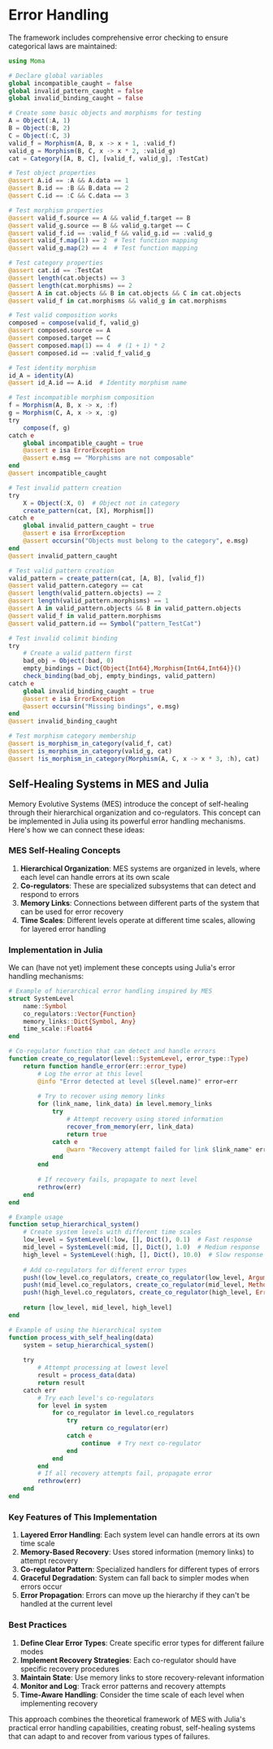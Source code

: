 # Error Handling


The framework includes comprehensive error checking to ensure categorical laws are maintained:

```julia
using Moma

# Declare global variables
global incompatible_caught = false
global invalid_pattern_caught = false
global invalid_binding_caught = false

# Create some basic objects and morphisms for testing
A = Object(:A, 1)
B = Object(:B, 2)
C = Object(:C, 3)
valid_f = Morphism(A, B, x -> x + 1, :valid_f)
valid_g = Morphism(B, C, x -> x * 2, :valid_g)
cat = Category([A, B, C], [valid_f, valid_g], :TestCat)

# Test object properties
@assert A.id == :A && A.data == 1
@assert B.id == :B && B.data == 2
@assert C.id == :C && C.data == 3

# Test morphism properties
@assert valid_f.source == A && valid_f.target == B
@assert valid_g.source == B && valid_g.target == C
@assert valid_f.id == :valid_f && valid_g.id == :valid_g
@assert valid_f.map(1) == 2  # Test function mapping
@assert valid_g.map(2) == 4  # Test function mapping

# Test category properties
@assert cat.id == :TestCat
@assert length(cat.objects) == 3
@assert length(cat.morphisms) == 2
@assert A in cat.objects && B in cat.objects && C in cat.objects
@assert valid_f in cat.morphisms && valid_g in cat.morphisms

# Test valid composition works
composed = compose(valid_f, valid_g)
@assert composed.source == A
@assert composed.target == C
@assert composed.map(1) == 4  # (1 + 1) * 2
@assert composed.id == :valid_f_valid_g

# Test identity morphism
id_A = identity(A)
@assert id_A.id == A.id  # Identity morphism name

# Test incompatible morphism composition
f = Morphism(A, B, x -> x, :f)
g = Morphism(C, A, x -> x, :g)
try
    compose(f, g)
catch e
    global incompatible_caught = true
    @assert e isa ErrorException
    @assert e.msg == "Morphisms are not composable"
end
@assert incompatible_caught

# Test invalid pattern creation
try
    X = Object(:X, 0)  # Object not in category
    create_pattern(cat, [X], Morphism[])
catch e
    global invalid_pattern_caught = true
    @assert e isa ErrorException
    @assert occursin("Objects must belong to the category", e.msg)
end
@assert invalid_pattern_caught

# Test valid pattern creation
valid_pattern = create_pattern(cat, [A, B], [valid_f])
@assert valid_pattern.category == cat
@assert length(valid_pattern.objects) == 2
@assert length(valid_pattern.morphisms) == 1
@assert A in valid_pattern.objects && B in valid_pattern.objects
@assert valid_f in valid_pattern.morphisms
@assert valid_pattern.id == Symbol("pattern_TestCat")

# Test invalid colimit binding
try
    # Create a valid pattern first
    bad_obj = Object(:bad, 0)
    empty_bindings = Dict{Object{Int64},Morphism{Int64,Int64}}()
    check_binding(bad_obj, empty_bindings, valid_pattern)
catch e
    global invalid_binding_caught = true
    @assert e isa ErrorException
    @assert occursin("Missing bindings", e.msg)
end
@assert invalid_binding_caught

# Test morphism category membership
@assert is_morphism_in_category(valid_f, cat)
@assert is_morphism_in_category(valid_g, cat)
@assert !is_morphism_in_category(Morphism(A, C, x -> x * 3, :h), cat)  # Non-member morphism
``` 

## Self-Healing Systems in MES and Julia

Memory Evolutive Systems (MES) introduce the concept of self-healing through their hierarchical organization and co-regulators. This concept can be implemented in Julia using its powerful error handling mechanisms. Here's how we can connect these ideas:

### MES Self-Healing Concepts

1. **Hierarchical Organization**: MES systems are organized in levels, where each level can handle errors at its own scale
2. **Co-regulators**: These are specialized subsystems that can detect and respond to errors
3. **Memory Links**: Connections between different parts of the system that can be used for error recovery
4. **Time Scales**: Different levels operate at different time scales, allowing for layered error handling

### Implementation in Julia

We can (have not yet) implement these concepts using Julia's error handling mechanisms:

```julia
# Example of hierarchical error handling inspired by MES
struct SystemLevel
    name::Symbol
    co_regulators::Vector{Function}
    memory_links::Dict{Symbol, Any}
    time_scale::Float64
end

# Co-regulator function that can detect and handle errors
function create_co_regulator(level::SystemLevel, error_type::Type)
    return function handle_error(err::error_type)
        # Log the error at this level
        @info "Error detected at level $(level.name)" error=err
        
        # Try to recover using memory links
        for (link_name, link_data) in level.memory_links
            try
                # Attempt recovery using stored information
                recover_from_memory(err, link_data)
                return true
            catch e
                @warn "Recovery attempt failed for link $link_name" error=e
            end
        end
        
        # If recovery fails, propagate to next level
        rethrow(err)
    end
end

# Example usage
function setup_hierarchical_system()
    # Create system levels with different time scales
    low_level = SystemLevel(:low, [], Dict(), 0.1)  # Fast response
    mid_level = SystemLevel(:mid, [], Dict(), 1.0)  # Medium response
    high_level = SystemLevel(:high, [], Dict(), 10.0)  # Slow response
    
    # Add co-regulators for different error types
    push!(low_level.co_regulators, create_co_regulator(low_level, ArgumentError))
    push!(mid_level.co_regulators, create_co_regulator(mid_level, MethodError))
    push!(high_level.co_regulators, create_co_regulator(high_level, ErrorException))
    
    return [low_level, mid_level, high_level]
end

# Example of using the hierarchical system
function process_with_self_healing(data)
    system = setup_hierarchical_system()
    
    try
        # Attempt processing at lowest level
        result = process_data(data)
        return result
    catch err
        # Try each level's co-regulators
        for level in system
            for co_regulator in level.co_regulators
                try
                    return co_regulator(err)
                catch e
                    continue  # Try next co-regulator
                end
            end
        end
        # If all recovery attempts fail, propagate error
        rethrow(err)
    end
end
```

### Key Features of This Implementation

1. **Layered Error Handling**: Each system level can handle errors at its own time scale
2. **Memory-Based Recovery**: Uses stored information (memory links) to attempt recovery
3. **Co-regulator Pattern**: Specialized handlers for different types of errors
4. **Graceful Degradation**: System can fall back to simpler modes when errors occur
5. **Error Propagation**: Errors can move up the hierarchy if they can't be handled at the current level

### Best Practices

1. **Define Clear Error Types**: Create specific error types for different failure modes
2. **Implement Recovery Strategies**: Each co-regulator should have specific recovery procedures
3. **Maintain State**: Use memory links to store recovery-relevant information
4. **Monitor and Log**: Track error patterns and recovery attempts
5. **Time-Aware Handling**: Consider the time scale of each level when implementing recovery

This approach combines the theoretical framework of MES with Julia's practical error handling capabilities, creating robust, self-healing systems that can adapt to and recover from various types of failures.
